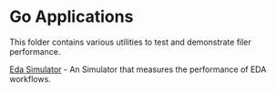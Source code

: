 # Go Applications

This folder contains various utilities to test and demonstrate filer performance.

[Eda Simulator](cmd/edasim/README.md) - An Simulator that measures the performance of EDA workflows.